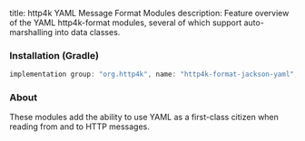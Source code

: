title: http4k YAML Message Format Modules
description: Feature overview of the YAML http4k-format modules, several of which support auto-marshalling into data classes.

### Installation (Gradle)

```groovy
implementation group: "org.http4k", name: "http4k-format-jackson-yaml", version: "3.283.1"
```

### About
These modules add the ability to use YAML as a first-class citizen when reading from and to HTTP messages. 

[http4k]: https://http4k.org
